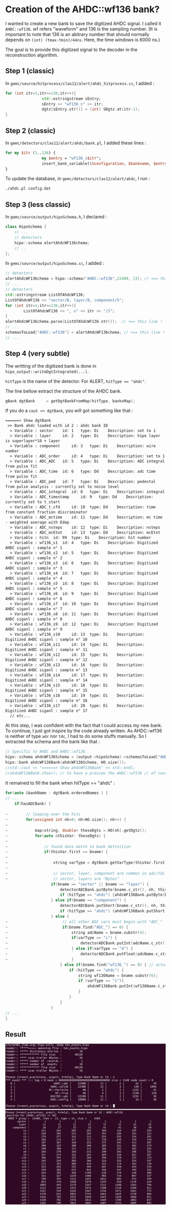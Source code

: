 # Creation of the AHDC::wf136 bank?

I wanted to create a new bank to save the digitized AHDC signal. I called it `AHDC::wf136`. wf refers "waveform" and 136 is the sampling number. (It is important to note that 136 is an abitrary number that should normally depends on `(int) (tmax-tmin)/44ns`. Here, the time windows is 6000 ns.)

The goal is to provide this digitized signal to the decoder in the reconstruction algorithm. 

## Step 1 (classic)

In `gemc/source/hitprocess/clas12/alert/ahdc_hitprocess.cc`, I added :

```cpp
for (int itr=1;itr<=136;itr++){
                std::ostringstream sEntry;
                sEntry << "wf136_s" << itr;
                dgtz[sEntry.str()] = (int) SDgtz.at(itr-1);
}

```

## Step 2 (classic)

In `gemc/detectors/clas12/alert/ahdc/bank.pl`, I added these lines :

```pl
for my $itr (1..136) {
                my $entry = "wf136_s$itr";
                insert_bank_variable(\%configuration, $bankname, $entry,$itr+3, "Di", "Digitized AHDC siganl : sample n° $itr");
}
```

To update the database, in `gemc/detectors/clas12/alert/ahdc`, I run  :

```bash
./ahdc.pl config.dat
```

## Step 3 (less classic)

In `gemc/source/output/hipoSchema.h`, I declared :

```cpp
class HipoSchema {
    // ...
    // detectors
    hipo::schema alertAhdcWF136chema;
    // ..
};
```

In `gemc/source/output/hipoSchema.cc`, I added :

```cpp
// detectors
alertAhdcWF136chema = hipo::schema("AHDC::wf136",22400, 13); // <== this line !
// ...
// detectors
std::ostringstream ListOfAhdcWF136;
ListOfAhdcWF136 << "sector/B, layer/B, component/S";
for (int itr=1;itr<=136;itr++){
        ListOfAhdcWF136 << ", s" << itr << "/I";
}
alertAhdcWF136chema.parse(ListOfAhdcWF136.str());  // <== this line !
// ...
schemasToLoad["AHDC::wf136"] = alertAhdcWF136chema; // <== this line !
// ...
```

## Step 4 (very subtle)

The writting of the digitized bank is done in `hipo_output::writeDgtIntegrated(...)`.

`hitType` is the name of the detector. For ALERT, `hitType == "ahdc"`.

The line bellow extract the structure of the AHDC bank. 

```cpp
gBank dgtBank     = getDgtBankFromMap(hitType, banksMap);
```

If you do a `cout << dgtBank`, you will got something like that :

```
======> Show dgtBank
 >> Bank ahdc loaded with id 2 : ahdc bank ID
  > Variable : sector	 id: 1	 type: Di	 Description: set to 1
  > Variable : layer	 id: 2	 type: Di	 Description: hipo layer is superlayer*10 + layer
  > Variable : component	 id: 3	 type: Di	 Description: wire number
  > Variable : ADC_order	 id: 4	 type: Di	 Description: set to 1
  > Variable : ADC_ADC	 id: 5	 type: Di	 Description: ADC integral from pulse fit
  > Variable : ADC_time	 id: 6	 type: Dd	 Description: adc time from pulse fit
  > Variable : ADC_ped	 id: 7	 type: Di	 Description: pedestal from pulse analysis - currently set to noise level
  > Variable : ADC_integral	 id: 8	 type: Di	 Description: integral
  > Variable : ADC_timestamp	 id: 9	 type: Dd	 Description: currently set to t_start
  > Variable : ADC_t_cfd	 id: 10	 type: Dd	 Description: time from constant fraction discriminator
  > Variable : ADC_mctime	 id: 11	 type: Dd	 Description: mc time - weighted average with Edep
  > Variable : ADC_nsteps	 id: 12	 type: Di	 Description: nsteps
  > Variable : ADC_mcEtot	 id: 13	 type: Dd	 Description: mcEtot
  > Variable : hitn	 id: 99	 type: Di	 Description: hit number
  > Variable : wf136_s1	 id: 4	 type: Di	 Description: Digitized AHDC siganl : sample n° 1
  > Variable : wf136_s2	 id: 5	 type: Di	 Description: Digitized AHDC siganl : sample n° 2
  > Variable : wf136_s3	 id: 6	 type: Di	 Description: Digitized AHDC siganl : sample n° 3
  > Variable : wf136_s4	 id: 7	 type: Di	 Description: Digitized AHDC siganl : sample n° 4
  > Variable : wf136_s5	 id: 8	 type: Di	 Description: Digitized AHDC siganl : sample n° 5
  > Variable : wf136_s6	 id: 9	 type: Di	 Description: Digitized AHDC siganl : sample n° 6
  > Variable : wf136_s7	 id: 10	 type: Di	 Description: Digitized AHDC siganl : sample n° 7
  > Variable : wf136_s8	 id: 11	 type: Di	 Description: Digitized AHDC siganl : sample n° 8
  > Variable : wf136_s9	 id: 12	 type: Di	 Description: Digitized AHDC siganl : sample n° 9
  > Variable : wf136_s10	 id: 13	 type: Di	 Description: Digitized AHDC siganl : sample n° 10
  > Variable : wf136_s11	 id: 14	 type: Di	 Description: Digitized AHDC siganl : sample n° 11
  > Variable : wf136_s12	 id: 15	 type: Di	 Description: Digitized AHDC siganl : sample n° 12
  > Variable : wf136_s13	 id: 16	 type: Di	 Description: Digitized AHDC siganl : sample n° 13
  > Variable : wf136_s14	 id: 17	 type: Di	 Description: Digitized AHDC siganl : sample n° 14
  > Variable : wf136_s15	 id: 18	 type: Di	 Description: Digitized AHDC siganl : sample n° 15
  > Variable : wf136_s16	 id: 19	 type: Di	 Description: Digitized AHDC siganl : sample n° 16
  > Variable : wf136_s17	 id: 20	 type: Di	 Description: Digitized AHDC siganl : sample n° 17
  // etc...
```

At this step, I was confident with the fact that I could access my new bank. To continue, I just got inspire by the code already written. As AHDC::wf136 is neither of type `adc` nor `tdc`, I had to do some stuffs manually. So I extracted the schema and the bank like that :

```cpp
// Specific to AHDC and AHDC::wf136
hipo::schema ahdcWF136Schema = (output->hipoSchema)->schemasToLoad["AHDC::wf136"];
hipo::bank ahdcWF136Bank(ahdcWF136Schema, HO.size());
//std::cout << "======> Show ahdcWF136Bank" << std::endl;
//ahdcWF136Bank.show(); // to have a preview the AHDC::wf136 // of course, at this step, all entries are set to 0
```

It remained to fill the bank when hitType == "ahdc" :

``` cpp
for(auto &bankName : dgtBank.orderedNames ) {
// ...
    if(hasADCBank) {
				
~        // looping over the hits
~        for(unsigned int nh=0; nh<HO.size(); nh++) {
~            
~            map<string, double> theseDgts = HO[nh].getDgtz();
~            for(auto &thisVar: theseDgts) {
~               
~                // found data match to bank definition
~                if(thisVar.first == bname) {
~                    
~                    string varType = dgtBank.getVarType(thisVar.first);
~                    
~                    // sector, layer, component are common in adc/tdc so their names are w/o prefix
~                    // sector, layers are "Bytes"
                    if(bname == "sector" || bname == "layer") {
                        detectorADCBank.putByte(bname.c_str(), nh, thisVar.second);
                        if (hitType == "ahdc") {ahdcWF136Bank.putByte(bname.c_str(), nh, thisVar.second);} // <== This line !
                    } else if(bname == "component") {
                        detectorADCBank.putShort(bname.c_str(), nh, thisVar.second);
                        if (hitType == "ahdc") {ahdcWF136Bank.putShort(bname.c_str(), nh, thisVar.second);} // <== This line !
                    } else {
~                        // all other ADC vars must begin with "ADC_"
~                        if(bname.find("ADC_") == 0) {
~                            string adcName = bname.substr(4);
~                            if(varType == "i") {
~                                detectorADCBank.putInt(adcName.c_str(), nh, thisVar.second);
~                            } else if(varType == "d") {
~                                detectorADCBank.putFloat(adcName.c_str(), nh, thisVar.second);
~                            }
                        } else if(bname.find("wf136_") == 0) { // actually this prefix only appears in AHDC
                            if (hitType == "ahdc") {
                                string wf136Name = bname.substr(6);
                                if (varType == "i"){
                                    ahdcWF136Bank.putInt(wf136Name.c_str(), nh, thisVar.second); // <== This line !
                                }
                            }
                        }
                    }
// ...
}
```

## Result 

![AHDC::wf136_isthere](./images/ahdc_wf136_bank0.png)
![AHDC::wf136](./images/ahdc_wf136_bank.png)